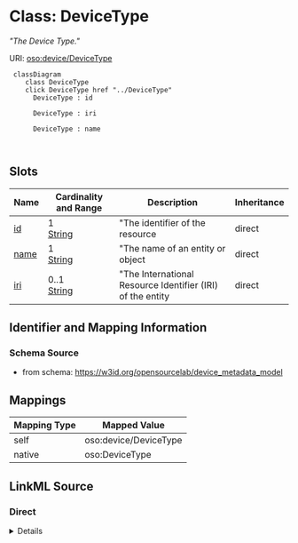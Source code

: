 

# Class: DeviceType


_"The Device Type."_





URI: [oso:device/DeviceType](http://w3id.org/oso/device/DeviceType)






```mermaid
 classDiagram
    class DeviceType
    click DeviceType href "../DeviceType"
      DeviceType : id
        
      DeviceType : iri
        
      DeviceType : name
        
      
```




<!-- no inheritance hierarchy -->


## Slots

| Name | Cardinality and Range | Description | Inheritance |
| ---  | --- | --- | --- |
| [id](id.md) | 1 <br/> [String](String.md) | "The identifier of the resource | direct |
| [name](name.md) | 1 <br/> [String](String.md) | "The name of an entity or object | direct |
| [iri](iri.md) | 0..1 <br/> [String](String.md) | "The International Resource Identifier (IRI) of the entity | direct |









## Identifier and Mapping Information







### Schema Source


* from schema: https://w3id.org/opensourcelab/device_metadata_model




## Mappings

| Mapping Type | Mapped Value |
| ---  | ---  |
| self | oso:device/DeviceType |
| native | oso:DeviceType |







## LinkML Source

<!-- TODO: investigate https://stackoverflow.com/questions/37606292/how-to-create-tabbed-code-blocks-in-mkdocs-or-sphinx -->

### Direct

<details>
```yaml
name: DeviceType
description: '"The Device Type."'
from_schema: https://w3id.org/opensourcelab/device_metadata_model
slots:
- id
- name
- iri
class_uri: oso:device/DeviceType

```
</details>

### Induced

<details>
```yaml
name: DeviceType
description: '"The Device Type."'
from_schema: https://w3id.org/opensourcelab/device_metadata_model
attributes:
  id:
    name: id
    description: '"The identifier of the resource."'
    from_schema: https://w3id.org/opensourcelab/device_metadata_model
    rank: 1000
    slot_uri: http://purl.org/dc/terms/identifier
    identifier: true
    alias: id
    owner: DeviceType
    domain_of:
    - Company
    - DeviceType
    - DeviceMetaData
    - ServiceInfo
    range: string
    required: true
  name:
    name: name
    description: '"The name of an entity or object."'
    from_schema: https://w3id.org/opensourcelab/device_metadata_model
    rank: 1000
    slot_uri: oso:entity/Name
    alias: name
    owner: DeviceType
    domain_of:
    - Company
    - DeviceType
    range: string
    required: true
  iri:
    name: iri
    description: '"The International Resource Identifier (IRI) of the entity."'
    from_schema: https://w3id.org/opensourcelab/device_metadata_model
    rank: 1000
    slot_uri: oso:entity/IRI
    alias: iri
    owner: DeviceType
    domain_of:
    - DeviceType
    - DeviceMetaData
    range: string
    required: false
class_uri: oso:device/DeviceType

```
</details>